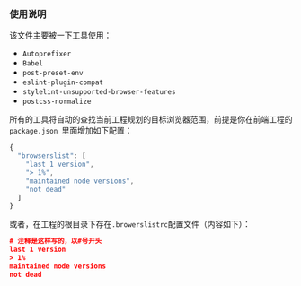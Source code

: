 ### 使用说明

该文件主要被一下工具使用：

- `Autoprefixer`
- `Babel`
- `post-preset-env`
- `eslint-plugin-compat`
- `stylelint-unsupported-browser-features`
- `postcss-normalize`

所有的工具将自动的查找当前工程规划的目标浏览器范围，前提是你在前端工程的 `package.json `里面增加如下配置：

```javascript
{
  "browserslist": [
    "last 1 version",
    "> 1%",
    "maintained node versions",
    "not dead"
  ]
}
```

或者，在工程的根目录下存在`.browerslistrc`配置文件（内容如下）：

```json
# 注释是这样写的，以#号开头
last 1 version
> 1%
maintained node versions
not dead
```

